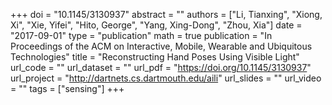 +++
doi = "10.1145/3130937"
abstract = ""
authors = ["Li, Tianxing", "Xiong, Xi", "Xie, Yifei", "Hito, George", "Yang, Xing-Dong", "Zhou, Xia"]
date = "2017-09-01"
type = "publication"
math = true
publication = "In Proceedings of the ACM on Interactive, Mobile, Wearable and Ubiquitous Technologies"
title = "Reconstructing Hand Poses Using Visible Light"
url_code = ""
url_dataset = ""
url_pdf = "https://doi.org/10.1145/3130937"
url_project = "http://dartnets.cs.dartmouth.edu/aili"
url_slides = ""
url_video = ""
tags = ["sensing"]
+++
